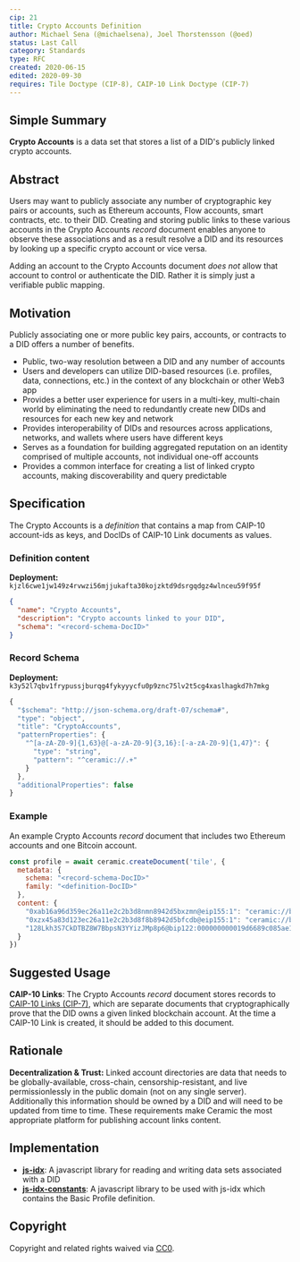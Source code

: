 ```yaml
---
cip: 21
title: Crypto Accounts Definition
author: Michael Sena (@michaelsena), Joel Thorstensson (@oed)
status: Last Call
category: Standards
type: RFC
created: 2020-06-15
edited: 2020-09-30
requires: Tile Doctype (CIP-8), CAIP-10 Link Doctype (CIP-7)
---
```


## Simple Summary

**Crypto Accounts** is a data set that stores a list of a DID's publicly linked crypto accounts.


## Abstract

Users may want to publicly associate any number of cryptographic key pairs or accounts, such as Ethereum accounts, Flow accounts, smart contracts, etc. to their DID. Creating and storing public links to these various accounts in the Crypto Accounts *record* document enables anyone to observe these associations and as a result resolve a DID and its resources by looking up a specific crypto account or vice versa. 

Adding an account to the Crypto Accounts document *does not* allow that account to control or authenticate the DID. Rather it is simply just a verifiable public mapping.


## Motivation

Publicly associating one or more public key pairs, accounts, or contracts to a DID offers a number of benefits.

- Public, two-way resolution between a DID and any number of accounts
- Users and developers can utilize DID-based resources (i.e. profiles, data, connections, etc.) in the context of any blockchain or other Web3 app
- Provides a better user experience for users in a multi-key, multi-chain world by eliminating the need to redundantly create new DIDs and resources for each new key and network
- Provides interoperability of DIDs and resources across applications, networks, and wallets where users have different keys
- Serves as a foundation for building aggregated reputation on an identity comprised of multiple accounts, not individual one-off accounts
- Provides a common interface for creating a list of linked crypto accounts, making discoverability and query predictable


## Specification

The Crypto Accounts is a *definition* that contains a map from CAIP-10 account-ids as keys, and DocIDs of CAIP-10 Link documents as values.

### Definition content

**Deployment:** `kjzl6cwe1jw149z4rvwzi56mjjukafta30kojzktd9dsrgqdgz4wlnceu59f95f`

```json
{
  "name": "Crypto Accounts",
  "description": "Crypto accounts linked to your DID",
  "schema": "<record-schema-DocID>"
}
```

### Record Schema

**Deployment:** `k3y52l7qbv1frypussjburqg4fykyyycfu0p9znc75lv2t5cg4xaslhagkd7h7mkg`

```jsx
{
  "$schema": "http://json-schema.org/draft-07/schema#",
  "type": "object",
  "title": "CryptoAccounts",
  "patternProperties": {
    "^[a-zA-Z0-9]{1,63}@[-a-zA-Z0-9]{3,16}:[-a-zA-Z0-9]{1,47}": {
      "type": "string",
      "pattern": "^ceramic://.+"
    }
  },
  "additionalProperties": false
}
```

### Example

An example Crypto Accounts *record* document that includes two Ethereum accounts and one Bitcoin account.

```js
const profile = await ceramic.createDocument('tile', {
  metadata: {
    schema: "<record-schema-DocID>"
    family: "<definition-DocID>"
  },
  content: {
    "0xab16a96d359ec26a11e2c2b3d8nmn8942d5bxzmn@eip155:1": "ceramic://bafyljsdf1...",
    "0xzx45a83d123ec26a11e2c2b3d8f8b8942d5bfcdb@eip155:1": "ceramic://bafyljsdf2...",
    "128Lkh3S7CkDTBZ8W7BbpsN3YYizJMp8p6@bip122:000000000019d6689c085ae165831e93": "ceramic://bafysdfoijwe3..."
  }
})
```


## Suggested Usage

**CAIP-10 Links**: The Crypto Accounts *record* document stores records to [CAIP-10 Links (CIP-7)](https://github.com/ceramicnetwork/CIP/issues/15), which are separate documents that cryptographically prove that the DID owns a given linked blockchain account. At the time a CAIP-10 Link is created, it should be added to this document.


## Rationale

**Decentralization & Trust:** Linked account directories are data that needs to be globally-available, cross-chain, censorship-resistant, and live permissionlessly in the public domain (not on any single server). Additionally this information should be owned by a DID and will need to be updated from time to time. These requirements make Ceramic the most appropriate platform for publishing account links content.


## Implementation

- [**js-idx**](https://idx.xyz/): A javascript library for reading and writing data sets associated with a DID
- [**js-idx-constants**](https://github.com/ceramicstudio/js-idx-constants): A javascript library to be used with js-idx which contains the Basic Profile definition.


## Copyright

Copyright and related rights waived via [CC0](https://creativecommons.org/publicdomain/zero/1.0/).